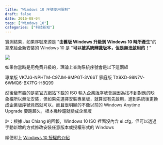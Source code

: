 ```yaml
---
title: "Windows 10 序號使用限制"
draft: false
date: 2016-08-04
tags: ["Windows 10"]
categories: ["科技新知"]
---
```



實測結果，如果序號來源是 "<strong>由舊版 Windows 升級到 Windows 10 時所產生</strong>"的拿來給全新安裝的 Windows 10 是  "<strong>可以被系統辨識版本，但是無法啟用的！</strong>"

<!--more-->


![](https://hiy.tw/tech/win10_sn/1.png)



如果你當時是用免費升級的，理論上查詢系統序號會是以下這兩組

專業版 VK7JG-NPHTM-C97JM-9MPGT-3V66T
家庭版 TX9XD-98N7V-6WMQ6-BX7FG-H8Q99

然後蠻有趣的是拿<a href="https://www.microsoft.com/zh-tw/software-download/windows10ISO">官方網站</a>下載的 ISO 輸入企業版序號會說因為找不到對應的映象檔所以無法安裝，但如果先選擇安裝專業版，就算沒有先啟用，進到系統後更換成企業版序號竟然就可以，而且很明顯的不像以前的 Windows Anytime Upgrade 要跑超久，根本幾秒鐘就變成企業版

註：根據 Jas Chiang 的回報，Windows 10 ISO 裡面沒內含 ei.cfg，但可以透過手動新增的方式修改安裝任意版本或授權形式的 Windows

順便附上 <a href="https://support.microsoft.com/zh-tw/help/12440/windows-10-activation">Windows 10 授權的介紹</a>





